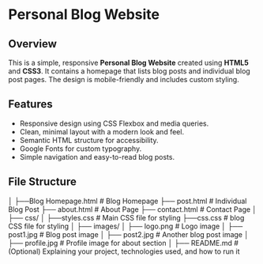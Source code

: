 # Personal Blog Website

## Overview

This is a simple, responsive **Personal Blog Website** created using **HTML5** and **CSS3**. It contains a homepage that lists blog posts and individual blog post pages. The design is mobile-friendly and includes custom styling.

## Features

- Responsive design using CSS Flexbox and media queries.
- Clean, minimal layout with a modern look and feel.
- Semantic HTML structure for accessibility.
- Google Fonts for custom typography.
- Simple navigation and easy-to-read blog posts.

## File Structure


│
├──Blog Homepage.html               # Blog Homepage
├── post.html                # Individual Blog Post
├── about.html               # About Page
├── contact.html             # Contact Page
│
├── css/
│   ├──styles.css  # Main CSS file for styling
    ├──css.css     # blog CSS file for styling
│
├── images/
│   ├── logo.png             # Logo image
│   ├── post1.jpg            # Blog post image
│   ├── post2.jpg            # Another blog post image
│   ├── profile.jpg          # Profile image for about section
│
├── README.md                # (Optional) Explaining your project, technologies used, and how to run it

